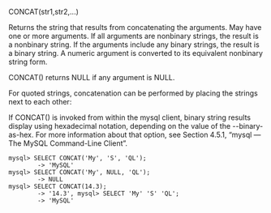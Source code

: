 CONCAT(str1,str2,...)


Returns the string that results from concatenating the arguments. May have one or more arguments. If all arguments are nonbinary strings, the result is a nonbinary string. If the arguments include any binary strings, the result is a binary string. A numeric argument is converted to its equivalent nonbinary string form.

CONCAT() returns NULL if any argument is NULL.
  
For quoted strings, concatenation can be performed by placing
the strings next to each other:
   
If CONCAT() is invoked from within the mysql client, binary string results display using hexadecimal notation, depending on the value of the --binary-as-hex.
For more information about that option, see Section 4.5.1, “mysql — The MySQL Command-Line Client”.
        
```
mysql> SELECT CONCAT('My', 'S', 'QL');
        -> 'MySQL'
mysql> SELECT CONCAT('My', NULL, 'QL');
        -> NULL
mysql> SELECT CONCAT(14.3);
        -> '14.3', mysql> SELECT 'My' 'S' 'QL';
        -> 'MySQL'
```
